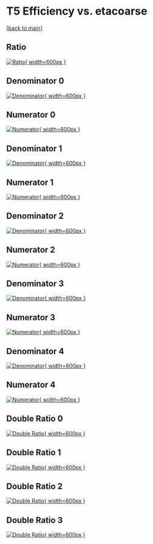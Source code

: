 # T5 Efficiency vs. etacoarse

[[back to main](./)]



## Ratio

[![Ratio](../mtv/var/T5_loweta_0_-1_eff_etacoarse.png){ width=600px }](../mtv/var/T5_loweta_0_-1_eff_etacoarse.pdf)

## Denominator 0

[![Denominator](../mtv/den/T5_loweta_0_-1_eff_etacoarse_den0.png){ width=600px }](../mtv/den/T5_loweta_0_-1_eff_etacoarse_den0.pdf)

## Numerator 0

[![Numerator](../mtv/num/T5_loweta_0_-1_eff_etacoarse_num0.png){ width=600px }](../mtv/num/T5_loweta_0_-1_eff_etacoarse_num0.pdf)

## Denominator 1

[![Denominator](../mtv/den/T5_loweta_0_-1_eff_etacoarse_den1.png){ width=600px }](../mtv/den/T5_loweta_0_-1_eff_etacoarse_den1.pdf)

## Numerator 1

[![Numerator](../mtv/num/T5_loweta_0_-1_eff_etacoarse_num1.png){ width=600px }](../mtv/num/T5_loweta_0_-1_eff_etacoarse_num1.pdf)

## Denominator 2

[![Denominator](../mtv/den/T5_loweta_0_-1_eff_etacoarse_den2.png){ width=600px }](../mtv/den/T5_loweta_0_-1_eff_etacoarse_den2.pdf)

## Numerator 2

[![Numerator](../mtv/num/T5_loweta_0_-1_eff_etacoarse_num2.png){ width=600px }](../mtv/num/T5_loweta_0_-1_eff_etacoarse_num2.pdf)

## Denominator 3

[![Denominator](../mtv/den/T5_loweta_0_-1_eff_etacoarse_den3.png){ width=600px }](../mtv/den/T5_loweta_0_-1_eff_etacoarse_den3.pdf)

## Numerator 3

[![Numerator](../mtv/num/T5_loweta_0_-1_eff_etacoarse_num3.png){ width=600px }](../mtv/num/T5_loweta_0_-1_eff_etacoarse_num3.pdf)

## Denominator 4

[![Denominator](../mtv/den/T5_loweta_0_-1_eff_etacoarse_den4.png){ width=600px }](../mtv/den/T5_loweta_0_-1_eff_etacoarse_den4.pdf)

## Numerator 4

[![Numerator](../mtv/num/T5_loweta_0_-1_eff_etacoarse_num4.png){ width=600px }](../mtv/num/T5_loweta_0_-1_eff_etacoarse_num4.pdf)

## Double Ratio 0

[![Double Ratio](../mtv/ratio/T5_loweta_0_-1_eff_etacoarse_ratio0.png){ width=600px }](../mtv/ratio/T5_loweta_0_-1_eff_etacoarse_ratio0.pdf)

## Double Ratio 1

[![Double Ratio](../mtv/ratio/T5_loweta_0_-1_eff_etacoarse_ratio1.png){ width=600px }](../mtv/ratio/T5_loweta_0_-1_eff_etacoarse_ratio1.pdf)

## Double Ratio 2

[![Double Ratio](../mtv/ratio/T5_loweta_0_-1_eff_etacoarse_ratio2.png){ width=600px }](../mtv/ratio/T5_loweta_0_-1_eff_etacoarse_ratio2.pdf)

## Double Ratio 3

[![Double Ratio](../mtv/ratio/T5_loweta_0_-1_eff_etacoarse_ratio3.png){ width=600px }](../mtv/ratio/T5_loweta_0_-1_eff_etacoarse_ratio3.pdf)

